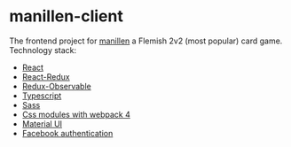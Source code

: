 # manillen-client

The frontend project for [manillen](https://nl.wikipedia.org/wiki/Manillen) a Flemish 2v2 (most popular) card game.
Technology stack:

- [React](https://reactjs.org/)
- [React-Redux](https://react-redux.js.org/)
- [Redux-Observable](https://redux-observable.js.org/)
- [Typescript](https://www.typescriptlang.org/)
- [Sass](https://sass-lang.com/)
- [Css modules with webpack 4](https://webpack.js.org/)
- [Material UI](https://material-ui.com/)
- [Facebook authentication](https://developers.facebook.com/docs/javascript)

